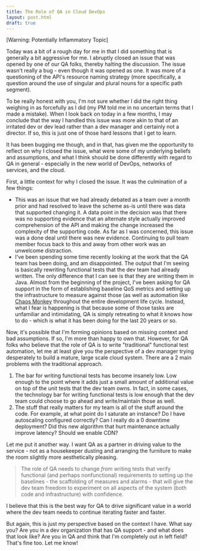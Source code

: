 ```yaml
---
title: The Role of QA in Cloud DevOps
layout: post.html
draft: true
---
```


[Warning: Potentially Inflammatory Topic]

Today was a bit of a rough day for me in that I did something that is generally a bit aggressive for me. I abruptly closed an issue that was opened by one of our QA folks, thereby halting the discussion. The issue wasn't really a bug - even though it was opened as one. It was more of a questioning of the API's resource naming strategy (more specifically, a question around the use of singular and plural nouns for a specific path segment).

To be really honest with you, I'm not sure whether I did the right thing weighing in as forcefully as I did (my PM told me in no uncertain terms that I made a mistake). When I look back on today in a few months, I may conclude that the way I handled this issue was more akin to that of an irritated dev or dev lead rather than a dev manager and certainly not a director. If so, this is just one of those hard lessons that I get to learn.

It has been bugging me though, and in that, has given me the opportunity to reflect on why I closed the issue, what were some of my underlying beliefs and assumptions, and what I think should be done differently with regard to QA in general - especially in the new world of DevOps, networks of services, and the cloud.

First, a little context for why I closed the issue. It was the culmination of a few things:

* This was an issue that we had already debated as a team over a month prior and had resolved to leave the scheme as-is until there was data that supported changing it. A data point in the decision was that there was no supporting evidence that an alternate style actually improved comprehension of the API and making the change increased the complexity of the supporting code. As far as I was concerned, this issue was a done deal until there was new evidence. Continuing to pull team member focus back to this and away from other work was an unwelcome distraction.
* I've been spending some time recently looking at the work that the QA team has been doing, and am disappointed. The output that I'm seeing is basically rewriting functional tests that the dev team had already written. The only difference that I can see is that they are writing them in Java. Almost from the beginning of the project, I've been asking for QA support in the form of establishing baseline QoS metrics and setting up the infrastructure to measure against those (as well as automation like [Chaos Monkey](https://github.com/Netflix/SimianArmy/wiki/Chaos-Monkey) throughout the entire development life cycle. Instead, what I fear is happening is that because some of those tasks are unfamiliar and intimidating, QA is simply retreating to what it knows how to do - which is what it has been doing for the last 20 years or so.

Now, it's possible that I'm forming opinions based on missing context and bad assumptions. If so, I'm more than happy to own that. However, for QA folks who believe that the role of QA is to write "traditional" functional test automation, let me at least give you the perspective of a dev manager trying desperately to build a mature, large scale cloud system. There are a 2 main problems with the traditional approach.

1. The bar for writing functional tests has become insanely low. Low enough to the point where it adds just a small amount of additional value on top of the unit tests that the dev team owns. In fact, in some cases, the technology bar for writing functional tests is low enough that the dev team could choose to go ahead and write/maintain those as well. 
1. The stuff that really matters for my team is all of the stuff around the code. For example, at what point do I saturate an instance? Do I have autoscaling configured correctly? Can I really do a 0 downtime deployment? Did this new algorithm that hurt maintenance actually improve latency? Should we enable CDN?

Let me put it another way. I want QA as a partner in driving value to the service - not as a housekeeper dusting and arranging the furniture to make the room slightly more aesthetically pleasing.

> The role of QA needs to change _from_ writing tests that verify functional (and perhaps nonfunctional) requirements _to_ setting up the baselines - the scaffolding of measures and alarms - that will give the dev team freedom to experiment on all aspects of the system (both code and infrastructure) with confidence.

I believe that this is the best way for QA to drive significant value in a world where the dev team needs to continue iterating faster and faster.

But again, this is just my perspective based on the context I have. What say you? Are you in a dev organization that has QA support - and what does that look like? Are you in QA and think that I'm completely out in left field? That's fine too. Let me know!
